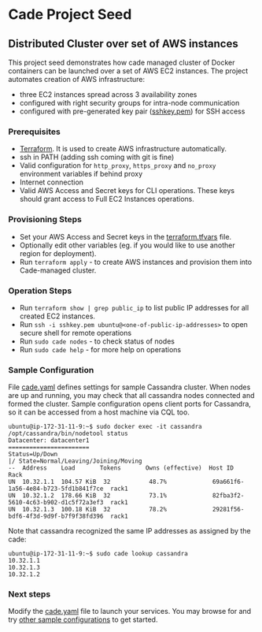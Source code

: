 # Cade Project Seed

## Distributed Cluster over set of AWS instances

This project seed demonstrates how cade managed cluster of Docker containers can be launched over a set of AWS EC2 instances.
The project automates creation of AWS infrastructure:
- three EC2 instances spread across 3 availability zones
- configured with right security groups for intra-node communication
- configured with pre-generated key pair ([sshkey.pem](./sshkey,pem)) for SSH access

### Prerequisites

- [Terraform](https://www.terraform.io/). It is used to create AWS infrastructure automatically.
- ssh in PATH (adding ssh coming with git is fine)
- Valid configuration for `http_proxy`, `https_proxy` and `no_proxy` environment variables if behind proxy
- Internet connection
- Valid AWS Access and Secret keys for CLI operations.
These keys should grant access to Full EC2 Instances operations.

### Provisioning Steps

- Set your AWS Access and Secret keys in the [terraform.tfvars](./terraform.tfvars) file.
- Optionally edit other variables (eg. if you would like to use another region for deployment).
- Run `terraform apply` - to create AWS instances and provision them into Cade-managed cluster.

### Operation Steps

- Run `terraform show | grep public_ip` to list public IP addresses for all created EC2 instances.
- Run `ssh -i sshkey.pem ubuntu@<one-of-public-ip-addresses>` to open secure shell for remote operations
- Run `sudo cade nodes` - to check status of nodes
- Run `sudo cade help` - for more help on operations

### Sample Configuration
File [cade.yaml](./cade.yaml) defines settings for sample Cassandra cluster.
When nodes are up and running, you may check that all cassandra nodes connected and formed the cluster.
Sample configuration opens client ports for Cassandra, so it can be accessed from a host machine via CQL too.

```
ubuntu@ip-172-31-11-9:~$ sudo docker exec -it cassandra /opt/cassandra/bin/nodetool status
Datacenter: datacenter1
=======================
Status=Up/Down
|/ State=Normal/Leaving/Joining/Moving
--  Address    Load       Tokens       Owns (effective)  Host ID                               Rack
UN  10.32.1.1  104.57 KiB  32           48.7%             69a661f6-1a56-4e84-b723-5fd1b841f7ce  rack1
UN  10.32.1.2  178.66 KiB  32           73.1%             82fba3f2-5610-4c63-b902-d1c5f72a3ef3  rack1
UN  10.32.1.3  100.18 KiB  32           78.2%             29281f56-bdf6-4f3d-9d9f-b7f9f38fd396  rack1
```

Note that cassandra recognized the same IP addresses as assigned by the cade:
```
ubuntu@ip-172-31-11-9:~$ sudo cade lookup cassandra
10.32.1.1
10.32.1.3
10.32.1.2
```

### Next steps
Modify the [cade.yaml](./cade.yaml) file to launch your services. You may browse for and try [other sample configurations](../../examples) to get started.
